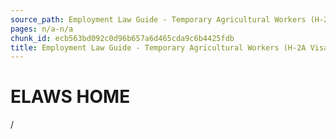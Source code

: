 ```yaml
---
source_path: Employment Law Guide - Temporary Agricultural Workers (H-2A Visas).md
pages: n/a-n/a
chunk_id: ecb563bd092c0d96b657a6d465cda9c6b4425fdb
title: Employment Law Guide - Temporary Agricultural Workers (H-2A Visas)
---
```

# ELAWS HOME

/
